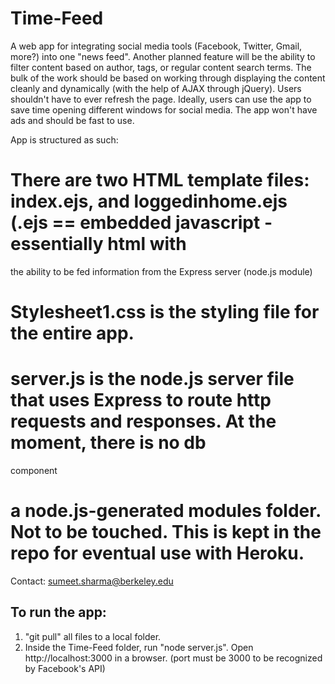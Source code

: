 Time-Feed
=========

A web app for integrating social media tools (Facebook, Twitter, Gmail, more?) into one "news feed". Another planned feature
will be the ability to filter content based on author, tags, or regular content search terms. The bulk of the work should be
based on working through displaying the content cleanly and dynamically (with the help of AJAX through jQuery). Users shouldn't 
have to ever refresh the page. Ideally, users can use the app to save time opening different windows for social media. The app
won't have ads and should be fast to use.

App is structured as such:

  # There are two HTML template files: index.ejs, and loggedinhome.ejs (.ejs == embedded javascript - essentially html with
the ability to be fed information from the Express server (node.js module)

  # Stylesheet1.css is the styling file for the entire app.

  # server.js is the node.js server file that uses Express to route http requests and responses. At the moment, there is no db 
component

  # a node.js-generated modules folder. Not to be touched. This is kept in the repo for eventual use with Heroku.
  
Contact: sumeet.sharma@berkeley.edu

## To run the app:
1. "git pull" all files to a local folder.
2. Inside the Time-Feed folder, run "node server.js". Open http://localhost:3000 in a browser. (port must be 3000 to be recognized
by Facebook's API)